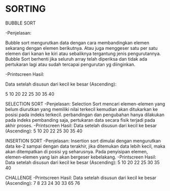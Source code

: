 # SORTING

BUBBLE SORT

-Penjelasan:

Bubble sort mengurutkan data dengan cara membandingkan elemen sekarang dengan elemen berikutnya. Atau juga menggeser satu per satu elemen dari kanan ke kiri atau sebaliknya tergantung jenis pengurutannya. Bubble Sort berhenti jika seluruh array telah diperiksa dan tidak ada pertukaran lagi atau sudah tercapai pengurutan yg diinginkan.

-Printscreen Hasil:

Data setelah disusun dari kecil ke besar (Ascending):

5 10 20 22 25 30 35 40
  
SELECTION SORT
-Penjelasan:
  Selection Sort mencari elemen-elemen yang belum diurutkan yang memiliki nilai terkecil kemudian akan ditukarkan ke posisi pada indeks terkecil. perbandingan dan pengubahan hanya dilakukan pada indeks pembanding saja, pertukaran data secara fisik terjadi pada akhir proses.
-Printscreen Hasil: 
  Data setelah disusun dari kecil ke besar (Ascending):
  5 10 20 22 25 30 35 40
  
INSERTION SORT
-Penjelasan:
  Insertion sort dimulai dengan mengurutkan data ke-2 sampai dengan data terakhir, jika ditemukan data lebih kecil, maka akan ditempatkan di posisi yg seharusnya. Pada penyisipan elemen, elemen-elemen yang lain akan bergeser kebelakang.
-Printscreen Hasil:
  Data setelah disusun dari kecil ke besar (Ascending):
  5 10 20 22 25 30 35 40
  
CHALLENGE
-Printscreen Hasil:
  Data setelah disusun dari kecil ke besar (Ascending):
  7 8 23 24 30 33 65 76
